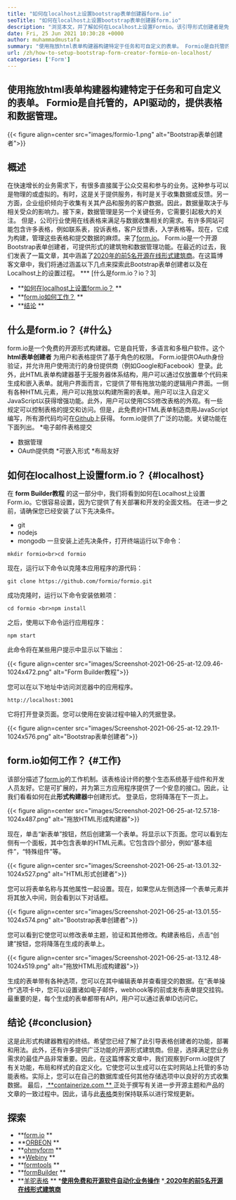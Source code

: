 ```yaml
---
title: "如何在localhost上设置bootstrap表单创建器form.io" 
seoTitle: "如何在localhost上设置bootstrap表单创建器form.io" 
description: "浏览本文，并了解如何在Localhost上设置Formio。该引导形式创建者是免费的，可扩展的，并提供了第三方集成。" 
date: Fri, 25 Jun 2021 10:30:28 +0000
author: muhammadmustafa
summary: "使用拖放html表单构建器构建特定于任务和可自定义的表单。 Formio是自托管的，API驱动的，提供表格和数据管理。" 
url: /zh/how-to-setup-bootstrap-form-creator-formio-on-localhost/
categories: ['Form']
---
```


## 使用拖放html表单构建器构建特定于任务和可自定义的表单。 Formio是自托管的，API驱动的，提供表格和数据管理。

{{< figure align=center src="images/formio-1.png" alt="Bootstrap表单创建者">}}


## **概述**
在快速增长的业务需求下，有很多直接属于公众交易和参与的业务。这种参与可以是物理的或虚拟的。有时，这是关于提供服务，有时是关于收集数据或反馈。另一方面，企业组织倾向于收集有关其产品和服务的客户数据。因此，数据量取决于与相关受众的影响力。接下来，数据管理是另一个关键任务，它需要引起极大的关注。
但是，公司行业使用在线表格来满足与数据收集相关的需求。有许多网站可能包含许多表格，例如联系表，投诉表格，客户反馈表，入学表格等。现在，它成为构建，管理这些表格和提交数据的麻烦。来了[form.io][1]。 Form.io是一个开源Bootstrap表单创建者，可提供形式的建筑物和数据管理功能。在最近的过去，我们发表了一篇文章，其中涵盖了[2020年的前5名开源在线形式建筑商][2]。在这篇博客文章中，我们将通过涵盖以下几点来探索此Bootstrap表单创建者以及在Localhost上的设置过程。
  *** [什么是form.io？io？3]
  * **[如何在localhost上设置form.io？][4] ** 
  * **[form.io如何工作？][5] ** 
  * **[结论][6] ** 

## 什么是form.io？   {#什么}
form.io是一个免费的开源形式构建器。它是自托管，多语言和多租户软件。这个 **html表单创建者** 为用户和表格提供了基于角色的权限。 Form.io提供OAuth身份验证，并允许用户使用流行的身份提供商（例如Google和Facebook）登录。此外，此HTML表单构建器基于无服务器体系结构，用户可以通过仅放置单个代码来生成和嵌入表单。就用户界面而言，它提供了带有拖放功能的逻辑用户界面。一侧有各种HTML元素，用户可以拖放以构建所需的表单。用户可以注入自定义JavaScript以获得增强功能。此外，用户可以使用CSS修改表格的外观。有一些规定可以控制表格的提交和访问。但是，此免费的HTML表单制造商用JavaScript编写，所有源代码均可在[Github][7]上获得。
form.io提供了广泛的功能。关键功能在下面列出。
  *电子邮件表格提交
  * 数据管理
  * OAuth提供商
  *可嵌入形式
  *布局友好

## 如何在localhost上设置form.io？   {#localhost}
在 **form Builder教程** 的这一部分中，我们将看到如何在Localhost上设置Form.io。它很容易设置，因为它提供了有关部署和开发的全面文档。
在进一步之前，请确保您已经安装了以下先决条件。
  * git
  * nodejs
  * mongodb
一旦安装上述先决条件，打开终端运行以下命令：
```
mkdir formio<br>cd formio
```
现在，运行以下命令以克隆本应用程序的源代码：
```
git clone https://github.com/formio/formio.git
```
成功克隆时，运行以下命令安装依赖项：
```
cd formio <br>npm install
```
之后，使用以下命令运行应用程序：
```
npm start 
```
此命令将在某些用户提示中显示以下输出：

{{< figure align=center src="images/Screenshot-2021-06-25-at-12.09.46-1024x472.png" alt="Form Builder教程">}}

您可以在以下地址中访问浏览器中的应用程序。
```
http://localhost:3001 
```
它将打开登录页面。您可以使用在安装过程中输入的凭据登录。

{{< figure align=center src="images/Screenshot-2021-06-25-at-12.29.11-1024x576.png" alt="Bootstrap表单创建者">}}


## form.io如何工作？   {#工作}
该部分描述了[form.io][1]的工作机制。该表格设计师的整个生态系统基于组件和开发人员友好。它是可扩展的，并为第三方应用程序提供了一个安息的接口。因此，让我们看看如何在此**形式构建器**中创建形式。
登录后，您将降落在下一页上。

{{< figure align=center src="images/Screenshot-2021-06-25-at-12.57.18-1024x487.png" alt="拖放HTML形成构建器">}}

现在，单击“新表单”按钮，然后创建第一个表单。将显示以下页面。您可以看到左侧有一个面板，其中包含表单的HTML元素。它包含四个部分，例如“基本组件”，“特殊组件”等。

{{< figure align=center src="images/Screenshot-2021-06-25-at-13.01.32-1024x527.png" alt="HTML形式创建者">}}

您可以将表单名称与其他属性一起设置。现在，如果您从左侧选择一个表单元素并将其放入中间，则会看到以下对话框。

{{< figure align=center src="images/Screenshot-2021-06-25-at-13.01.55-1024x574.png" alt="Bootstrap表单创建者">}}

您可以看到它使您可以修改表单主题，验证和其他修改。构建表格后，点击“创建”按钮，您将降落在生成的表单上。

{{< figure align=center src="images/Screenshot-2021-06-25-at-13.12.48-1024x519.png" alt="拖放HTML形成构建器">}}

生成的表单带有各种选项，您可以在其中编辑表单并查看提交的数据。在“表单操作”选项卡中，您可以设置诸如电子邮件，webhook等的前或发布表单提交挂钩。最重要的是，每个生成的表单都带有API，用户可以通过表单ID访问它。

## 结论 {#conclusion}
这是此形式构建器教程的终结。希望您已经了解了此引导表格创建者的功能，部署和用法。此外，还有许多提供广泛功能的开源形式建筑商。但是，选择满足您业务需求的最佳产品非常重要。因此，在这篇博客文章中，我们观察到Form.io提供了有关功能，布局和样式的自定义化。它使您可以生成可以在实时网站上托管的多功能表格。实际上，您可以在自己的数据库或任何其他存储选项中以良好的方式收集数据。
最后，[ **containerize.com ** ][8]正处于撰写有关进一步开源主题和产品的文章的一致过程中。因此，请与此[表格][9]类别保持联系以进行常规更新。

## 探索
  * **[form.io][1] ** 
  * **[ORBEON][10] ** 
  * **[ohmyform][11] ** 
  * **[Webiny][12] ** 
  * **[formtools][13] ** 
  * **[formBuilder][14] ** 
  * **[羊驼表格][15] ** 
  *[**使用免费和开源软件自动化业务操作**][16]
  *[ **2020年的前5名开源在线形式建筑商** ][2]

  
[1]: https://products.containerize.com/form/formio/
[2]: https://blog.containerize.com/form/top-5-open-source-online-form-builders-in-year-2020/
[3]: #what
[4]: #localhost
[5]: #work
[6]: #Conclusion
[7]: https://github.com/formio/formio
[8]: https://www.containerize.com/
[9]: https://products.containerize.com/form/
[10]: https://products.containerize.com/form/orbeon/
[11]: https://products.containerize.com/form/ohmyform/
[12]: https://products.containerize.com/form/webiny/
[13]: https://products.containerize.com/form/formtools/
[14]: https://products.containerize.com/form/formbuilder/
[15]: https://products.containerize.com/form/alpaca/
[16]: https://blog.containerize.com/blogging/automate-business-operations-using-open-source-software/
